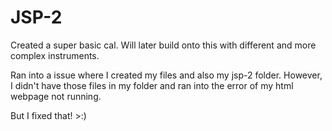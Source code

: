 # JSP-2

Created a super basic cal. Will later build onto this with different and more complex instruments.

Ran into a issue where I created my files and also my jsp-2 folder. However, I didn't have those files in my folder and ran into the error of my html webpage not running.

But I fixed that! >:)
